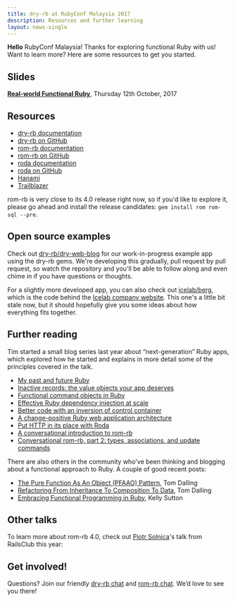 ```yaml
---
title: dry-rb at RubyConf Malaysia 2017
description: Resources and further learning
layout: news-single
---
```


**Hello** RubyConf Malaysia! Thanks for exploring functional Ruby with us! Want to learn more? Here are some resources to get you started.

## Slides

**[Real-world Functional Ruby](https://speakerdeck.com/timriley/real-world-functional-ruby-1)**, Thursday 12th October, 2017

<script async class="speakerdeck-embed" data-id="56e0222d16f048a98045d8b690060111" data-ratio="1.77777777777778" src="//speakerdeck.com/assets/embed.js"></script>

## Resources

* [dry-rb documentation](http://dry-rb.org/)
* [dry-rb on GitHub](https://github.com/dry-rb)
* [rom-rb documentation](http://rom-rb.org/)
* [rom-rb on GitHub](https://github.com/rom-rb)
* [roda documentation](http://roda.jeremyevans.net)
* [roda on GitHub](https://github.com/jeremyevans/roda)
* [Hanami](http://hanamirb.org)
* [Trailblazer](http://trailblazer.to)

rom-rb is very close to its 4.0 release right now, so if you'd like to explore it, please go ahead and install the release candidates: `gem install rom rom-sql --pre`.

## Open source examples

Check out [dry-rb/dry-web-blog](https://github.com/dry-rb/dry-web-blog) for our work-in-progress example app using the dry-rb gems. We're developing this gradually, pull request by pull request, so watch the repository and you'll be able to follow along and even chime in if you have questions or thoughts.

For a slightly more developed app, you can also check out [icelab/berg](https://github.com/icelab/berg), which is the code behind the [Icelab company website](https://icelab.com.au). This one's a little bit stale now, but it should hopefully give you some ideas about how everything fits together.

## Further reading

Tim started a small blog series last year about “next-generation” Ruby apps, which explored how he started and explains in more detail some of the principles covered in the talk.

* [My past and future Ruby](https://icelab.com.au/articles/my-past-and-future-ruby/)
* [Inactive records: the value objects your app deserves](https://icelab.com.au/articles/inactive-records-the-value-objects-your-app-deserves/)
* [Functional command objects in Ruby](https://icelab.com.au/articles/functional-command-objects-in-ruby/)
* [Effective Ruby dependency injection at scale](https://icelab.com.au/articles/effective-ruby-dependency-injection-at-scale/)
* [Better code with an inversion of control container](https://icelab.com.au/articles/better-code-with-an-inversion-of-control-container/)
* [A change-positive Ruby web application architecture](https://icelab.com.au/articles/a-change-positive-ruby-web-application-architecture/)
* [Put HTTP in its place with Roda](https://icelab.com.au/articles/put-http-in-its-place-with-roda/)
* [A conversational introduction to rom-rb](https://icelab.com.au/articles/a-conversational-introduction-to-rom-rb/)
* [Conversational rom-rb, part 2: types, associations, and update commands](https://icelab.com.au/articles/conversational-rom-rb-part-2-types-associations-and-update-commands/)

There are also others in the community who've been thinking and blogging about a functional approach to Ruby. A couple of good recent posts:

- [The Pure Function As An Object (PFAAO) Pattern](https://www.rubypigeon.com/posts/the-pure-function-as-an-object-pfaao-pattern/), Tom Dalling
- [Refactoring From Inheritance To Composition To Data](https://www.rubypigeon.com/posts/refactoring-inheritance-composition-data/), Tom Dalling
- [Embracing Functional Programming in Ruby](https://kellysutton.com/2017/09/13/embracing-functional-programming-in-ruby.html), Kelly Sutton

## Other talks

To learn more about rom-rb 4.0, check out [Piotr Solnica](https://github.com/solnic)'s talk from RailsClub this year:

<script async class="speakerdeck-embed" data-id="5fe900af761e4f0692a0d696e6bdfc3b" data-ratio="1.77777777777778" src="//speakerdeck.com/assets/embed.js"></script>

## Get involved!

Questions? Join our friendly [dry-rb chat](https://gitter.im/dry-rb/chat) and [rom-rb chat](https://gitter.im/dry-rb/chat). We’d love to see you there!
